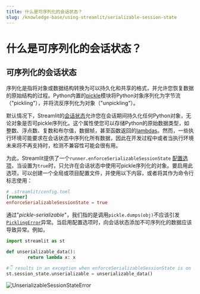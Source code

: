 ```yaml
---
title: 什么是可序列化的会话状态？
slug: /knowledge-base/using-streamlit/serializable-session-state
---
```


# 什么是可序列化的会话状态？

## 可序列化的会话状态

序列化是指将对象或数据结构转换为可以持久化和共享的格式，并允许您恢复数据的原始结构的过程。Python内置的[pickle](https://docs.python.org/3/library/pickle.html)模块将Python对象序列化为字节流（"pickling"），并将流反序列化为对象（"unpickling"）。

默认情况下，Streamlit的[会话状态](/library/advanced-features/session-state)允许您在会话期间持久化任何Python对象，无论对象是否可pickle序列化。这个属性使您可以存储Python的原始数据类型，如整数、浮点数、复数和布尔值，数据帧，甚至函数返回的[lambdas](https://docs.python.org/3/reference/expressions.html#lambda)。然而，一些执行环境可能要求在会话状态中序列化所有数据，因此在开发过程中或者当执行环境未来将不再支持时，检测不兼容性可能会很有用。

为此，Streamlit提供了一个`runner.enforceSerializableSessionState` [配置选项](https://docs.streamlit.io/library/advanced-features/configuration)，当设置为`true`时，只允许在会话状态中使用可pickle序列化的对象。要启用此选项，可以创建一个全局或项目配置文件，并使用以下内容，或者将其作为命令行标志使用：

```toml
# .streamlit/config.toml
[runner]
enforceSerializableSessionState = true
```

通过"_pickle-serializable_"，我们指的是调用`pickle.dumps(obj)`不应该引发[`PicklingError`](https://docs.python.org/3/library/pickle.html#pickle.PicklingError)异常。当启用配置选项时，向会话状态添加不可序列化的数据应该导致异常。例如，

```python
import streamlit as st

def unserializable_data():
		return lambda x: x

#👇 results in an exception when enforceSerializableSessionState is on
st.session_state.unserializable = unserializable_data()
```

![UnserializableSessionStateError](/images/unserializable-session-state-error.png)
